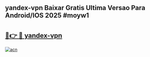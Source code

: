 ## yandex-vpn Baixar Gratis Ultima Versao Para Android/IOS 2025 #moyw1

# <h2><a href="https://ainizakaria.my?title=yandex-vpn&ref=20M">🔗👉 🔴 yandex-vpn</a></h2>

[![acn](https://github.com/user-attachments/assets/0f9c940e-d8b0-45ae-aac7-cd30a18b3e1c)](https://ainizakaria.my?title=yandex-vpn&ref=20M)

